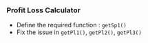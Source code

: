 ### Profit Loss Calculator

- Define the required function : `getSp1()`
- Fix the issue in `getPl1()`, `getPl2()`, `getPl3()`